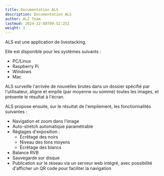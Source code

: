 ```yaml
---
title: Documentation ALS
description: Documentation ALS
author: ALZ Team
lastmod: 2024-12-08T09:52:25Z
weight: 1
---
```


ALS est une application de livestacking.

Elle est disponible pour les systèmes suivants :

- PC/Linux
- Raspberry Pi
- Windows
- Mac

ALS surveille l'arrivée de nouvelles brutes dans un dossier spécifié par l'utilisateur, aligne et empile
(par moyenne ou somme) toutes les images, et présente le résultat à l'écran.

ALS propose ensuite, sur le résultat de l'empilement, les fonctionnalités suivantes :

- Navigation et zoom dans l'image
- Auto-stretch automatique paramétrable
- Réglages d'exposition :
    - Écrêtage des noirs
    - Niveau des tons moyens
    - Écrêtage des blancs
- Balance RVB
- Sauvegarde sur disque
- Publication sur le réseau via un serveur web intégré, avec possibilité d'afficher un QR code pour
  faciliter la navigation
